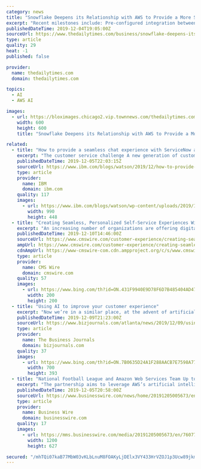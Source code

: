 ```yaml
---
category: news
title: "Snowflake Deepens its Relationship with AWS to Provide a More Seamless Customer Experience"
excerpt: "Recent milestones include: Pre-configured integration between Snowflake and Amazon SageMaker, a solution that provides developers and data scientists with the ability to build, train and deploy ML models quickly. In addition, AWS and Snowflake recently published an eBook on using Amazon SageMaker with Snowflake. Snowflake integration with ..."
publishedDateTime: 2019-12-04T19:05:00Z
sourceUrl: https://www.thedailytimes.com/business/snowflake-deepens-its-relationship-with-aws-to-provide-a-more/article_e0feb43a-daee-53f7-9812-b517cefc018a.html
type: article
quality: 29
heat: -1
published: false

provider:
  name: thedailytimes.com
  domain: thedailytimes.com

topics:
  - AI
  - AWS AI

images:
  - url: https://bloximages.chicago2.vip.townnews.com/thedailytimes.com/content/tncms/custom/image/4c01e2ce-7067-11e6-87cd-0725ce0cc960.jpg?resize=600%2C600
    width: 600
    height: 600
    title: "Snowflake Deepens its Relationship with AWS to Provide a More Seamless Customer Experience"

related:
  - title: "How to provide a seamless chat experience with ServiceNow and Watson"
    excerpt: "The customer service challenge A new generation of customers expect quality service anytime, anywhere, on the channel they choose, and in the language of their choice. If they do not receive immediate support, your business may end up losing a customer. Businesses today can simply not afford to sacrifice"
    publishedDateTime: 2019-12-05T22:03:15Z
    sourceUrl: https://www.ibm.com/blogs/watson/2019/12/how-to-provide-a-seamless-chat-experience-with-servicenow-and-watson/
    type: article
    provider:
      name: IBM
      domain: ibm.com
    quality: 117
    images:
      - url: https://www.ibm.com/blogs/watson/wp-content/uploads/2019/12/KBC_Group_Blog_v2-990x448.jpg
        width: 990
        height: 448
  - title: "Creating Seamless, Personalized Self-Service Experiences With AI"
    excerpt: "An increasing number of organizations are offering digital self-service options backed by artificial intelligence (AI) and automation, like chatbots and avatars, that allow customers to resolve support issues when they want, where they want. What’s more, customers expect self-service options. In fact, recent data from Gartner on customer self ..."
    publishedDateTime: 2019-12-10T14:46:00Z
    sourceUrl: https://www.cmswire.com/customer-experience/creating-seamless-personalized-self-service-experiences-with-ai/
    ampUrl: https://www.cmswire.com/customer-experience/creating-seamless-personalized-self-service-experiences-with-ai/amp/
    cdnAmpUrl: https://www-cmswire-com.cdn.ampproject.org/c/s/www.cmswire.com/customer-experience/creating-seamless-personalized-self-service-experiences-with-ai/amp/
    type: article
    provider:
      name: CMS Wire
      domain: cmswire.com
    quality: 57
    images:
      - url: https://www.bing.com/th?id=ON.431F9940E9D78F6D7B485404AD472AAC
        width: 200
        height: 200
  - title: "Using AI to improve your customer experience"
    excerpt: "Now we’re in a similar place, at the advent of artificial intelligence (AI), a powerful resource that has gone largely untapped. In a recent survey of local business leaders conducted by Brunner and the Atlanta Business Chronicle, nearly 75% said they believe AI enhances the customer experience. And yet 41% said they weren’t using any kind ..."
    publishedDateTime: 2019-12-09T21:23:00Z
    sourceUrl: https://www.bizjournals.com/atlanta/news/2019/12/09/using-ai-to-improve-your-customer-experience.html
    type: article
    provider:
      name: The Business Journals
      domain: bizjournals.com
    quality: 37
    images:
      - url: https://www.bing.com/th?id=ON.7B0635D24A1F288AACB7E7598A776B36
        width: 700
        height: 393
  - title: "National Football League and Amazon Web Services Team Up to Transform Player Health and Safety Using Cloud Computing and Artificial Intelligence"
    excerpt: "The partnership aims to leverage AWS’s artificial intelligence (AI) and machine learning (ML) services to provide a deeper and more profound understanding of the game than ever before, making transformational change possible in football, other sports, and potentially other industries. The NFL and AWS will develop new tools and generate deeper ..."
    publishedDateTime: 2019-12-05T20:58:00Z
    sourceUrl: https://www.businesswire.com/news/home/20191205005673/en/National-Football-League-Amazon-Web-Services-Team
    type: article
    provider:
      name: Business Wire
      domain: businesswire.com
    quality: 17
    images:
      - url: https://mms.businesswire.com/media/20191205005673/en/760774/23/AWS_logo_RGB.jpg
        width: 1200
        height: 627

secured: "/mhTQi07kaB77MbW03vKLbLnuM8FOAKyLjDElx3VY433HrVZOJ1p3Ucw89jkmj989X53fx2bzLC2LJxZqsObbWsmRiX62gqHXzrGrNyCo7rWPhHV7QIqoe50Oure3iKXaD1VwfeMMcP10KHLHp98bhLLjWj9xCRbswCMR9YtIfpwqJjnWG3YWCII/a9lqk5vYFF/y2mScDSNEwoHlOhw0DWVMYaeS5DpMbxIrKrGUlJf7AjD33z5ga2LdF+2klG7LQlwwefpJFa3ss7e//Txkw==;2aFUsbDrbc5X0I7zTHXP8w=="
---
```


